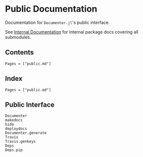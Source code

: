 # Public Documentation

Documentation for `Documenter.jl`'s public interface.

See [Internal Documentation](@ref) for internal package docs covering all submodules.

## Contents

```@contents
Pages = ["public.md"]
```

## Index

```@index
Pages = ["public.md"]
```

## Public Interface

```@docs
Documenter
makedocs
hide
deploydocs
Documenter.generate
Travis
Travis.genkeys
Deps
Deps.pip
```
